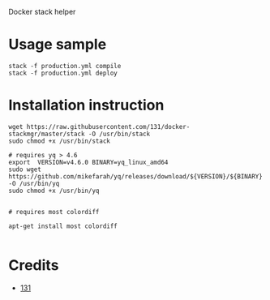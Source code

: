Docker stack helper


# Usage sample
```
stack -f production.yml compile
stack -f production.yml deploy

```
# Installation instruction
```
wget https://raw.githubusercontent.com/131/docker-stackmgr/master/stack -O /usr/bin/stack
sudo chmod +x /usr/bin/stack

# requires yq > 4.6
export  VERSION=v4.6.0 BINARY=yq_linux_amd64
sudo wget https://github.com/mikefarah/yq/releases/download/${VERSION}/${BINARY} -O /usr/bin/yq
sudo chmod +x /usr/bin/yq


# requires most colordiff

apt-get install most colordiff


```

# Credits
* [131](https://github.com/131)


